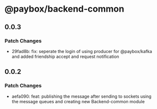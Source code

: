# @paybox/backend-common

## 0.0.3

### Patch Changes

- 29fad8b: fix: seperate the login of using producer for @paybox/kafka and added friendship accept and request notification

## 0.0.2

### Patch Changes

- aefa090: feat: publishing the message after sending to sockets using the message queues and creating new Backend-common module
